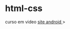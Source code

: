 # html-css
 curso em video
<a href = "https://vagnerbsilva.github.io/html-css/desafio/desafio10"> site android </a>>